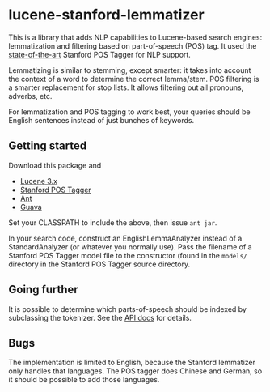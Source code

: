 lucene-stanford-lemmatizer
==========================

This is a library that adds NLP capabilities to Lucene-based search engines:
lemmatization and filtering based on part-of-speech (POS) tag. It used the
[state-of-the-art](http://tinyurl.com/pos-tagging) Stanford POS Tagger for
NLP support.

Lemmatizing is similar to stemming, except smarter: it takes into account
the context of a word to determine the correct lemma/stem. POS filtering is
a smarter replacement for stop lists. It allows filtering out all pronouns,
adverbs, etc.

For lemmatization and POS tagging to work best, your queries should be English
sentences instead of just bunches of keywords.

Getting started
---------------
Download this package and

* [Lucene 3.x](http://lucene.apache.org/core/)
* [Stanford POS Tagger](http://nlp.stanford.edu/software/tagger.shtml)
* [Ant](http://ant.apache.org/)
* [Guava](http://code.google.com/p/guava-libraries/)

Set your CLASSPATH to include the above, then issue `ant jar`.

In your search code, construct an EnglishLemmaAnalyzer instead of a
StandardAnalyzer (or whatever you normally use). Pass the filename of a
Stanford POS Tagger model file to the constructor (found in the `models/`
directory in the Stanford POS Tagger source directory.

Going further
-------------
It is possible to determine which parts-of-speech should be indexed by
subclassing the tokenizer. See the
[API docs](http://larsmans.github.com/lucene-stanford-lemmatizer)
for details.

Bugs
----
The implementation is limited to English, because the Stanford lemmatizer
only handles that languages. The POS tagger does Chinese and German, so it
should be possible to add those languages.
